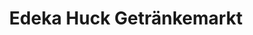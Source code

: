 ---
title: "Edeka Huck Getränkemarkt"
url: /durmersheim/edeka-huck-getraenkemarkt/
shop: Getränke
---